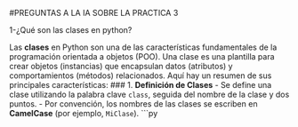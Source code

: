 #PREGUNTAS A LA IA SOBRE LA PRACTICA 3

1-¿Qué son las clases en python?

Las **clases** en Python son una de las características fundamentales de la programación orientada a objetos (POO). Una clase es una plantilla para crear objetos (instancias) que encapsulan datos (atributos) y comportamientos (métodos) relacionados. Aquí hay un resumen de sus principales características: ### 1. **Definición de Clases** - Se define una clase utilizando la palabra clave `class`, seguida del nombre de la clase y dos puntos. - Por convención, los nombres de las clases se escriben en **CamelCase** (por ejemplo, `MiClase`). ```py

